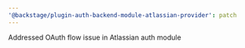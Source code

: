 ```yaml
---
'@backstage/plugin-auth-backend-module-atlassian-provider': patch
---
```


Addressed OAuth flow issue in Atlassian auth module
